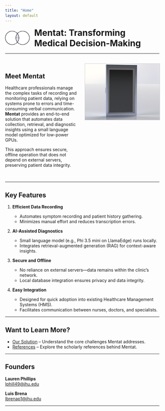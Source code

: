 ```yaml
---
title: "Home"
layout: default
---
```


<!-- Logo at the top-left -->
<div style="display: flex; align-items: center; margin-bottom: 1rem;">
  <img src="assets/images/logo.png" alt="Mentat Logo" style="max-width: 80px; margin-right: 15px;">
  <h1 style="margin: 0;">Mentat: Transforming Medical Decision-Making</h1>
</div>

---

<!-- Intro + Image side by side -->
<div style="display: flex; align-items: flex-start; margin: 2rem 0;">
  <div style="flex: 1; margin-right: 1rem;">
    <h2>Meet Mentat</h2>
    <p>
      Healthcare professionals manage the complex tasks of recording 
      and monitoring patient data, relying on systems prone to errors 
      and time-consuming verbal communication. <strong>Mentat</strong> 
      provides an end-to-end solution that automates data collection, 
      retrieval, and diagnostic insights using a small language model 
      optimized for low-power GPUs.
    </p>
    <p>
      This approach ensures secure, offline operation that does not depend 
      on external servers, preserving patient data integrity.
    </p>
  </div>
  
  <div style="flex: 1;">
    <img src="assets/images/mentat_device_render.png" 
         alt="Mentat Device Render" 
         style="max-width: 100%; height: auto; border: 1px solid #ccc;">
  </div>
</div>

---

## Key Features

1. **Efficient Data Recording**  
   - Automates symptom recording and patient history gathering.  
   - Minimizes manual effort and reduces transcription errors.

2. **AI-Assisted Diagnostics**  
   - Small language model (e.g., Phi 3.5 mini on LlamaEdge) runs locally.  
   - Integrates retrieval-augmented generation (RAG) for context-aware insights.

3. **Secure and Offline**  
   - No reliance on external servers—data remains within the clinic’s network.  
   - Local database integration ensures privacy and data integrity.

4. **Easy Integration**  
   - Designed for quick adoption into existing Healthcare Management Systems (HMS).  
   - Facilitates communication between nurses, doctors, and specialists.

---

## Want to Learn More?

- [Our Solution](about.md) – Understand the core challenges Mentat addresses.
- [References](references.md) – Explore the scholarly references behind Mentat.

---

## Founders

**Lauren Phillips**  
[lphill49@jhu.edu](mailto:lphill49@jhu.edu)

**Luis Brena**  
[lbrenap1@jhu.edu](mailto:lbrenap1@jhu.edu)

---
